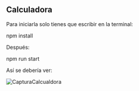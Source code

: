 ## Calculadora
Para iniciarla solo tienes que escribir en la terminal:

npm install

Después:

npm run start

Así se debería ver:

![CapturaCalcualdora](https://github.com/user-attachments/assets/8362740e-9830-4b2f-9090-394e76adcd53)
